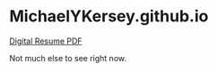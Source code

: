 # MichaelYKersey.github.io
[Digital Resume PDF](Resume%20V7%20(digital).pdf)

Not much else to see right now.
